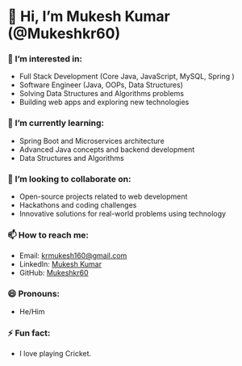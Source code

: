 # 👋 Hi, I’m Mukesh Kumar (@Mukeshkr60)

### 👀 I’m interested in:
- Full Stack Development (Core Java, JavaScript, MySQL, Spring  )
- Software Engineer (Java, OOPs, Data Structures)
- Solving Data Structures and Algorithms problems
- Building web apps and exploring new technologies


### 🌱 I’m currently learning:
- Spring Boot and Microservices architecture
- Advanced Java concepts and backend development
- Data Structures and Algorithms

### 💞️ I’m looking to collaborate on:
- Open-source projects related to web development
- Hackathons and coding challenges
- Innovative solutions for real-world problems using technology

### 📫 How to reach me:
- Email: [krmukesh160@gmail.com](mailto:krmukesh160@gmail.com)
- LinkedIn: [Mukesh Kumar](https://www.linkedin.com/in/mukesh-kumar60/)
- GitHub: [Mukeshkr60](https://github.com/Mukeshkr60)

### 😄 Pronouns:
- He/Him

### ⚡ Fun fact:
- I love playing Cricket.


<!---
Mukeshkr60/Mukeshkr60 is a ✨ special ✨ repository because its `README.md` (this file) appears on your GitHub profile.
You can click the Preview link to take a look at your changes.
--->
